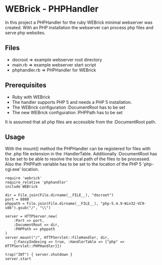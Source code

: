 # WEBrick - PHPHandler #

In this project a PHPHandler for the ruby WEBrick minimal webserver was created. With an PHP installation the
webserver can process php files and serve php websites.

## Files ##

- docroot => example webserver root directory
- main.rb => example webserver start script
- phphandler.rb => PHPHandler for WEBrick

## Prerequisites ##

- Ruby with WEBrick
- The handler supports PHP 5 and needs a PHP 5 installation.
- The WEBrick configuration :DocumentRoot has to be set
- The new WEBrick configuration :PHPPath has to be set

It is assumed that all php files are accessible from the :DocumentRoot path.

## Usage ##

With the mount() method the PHPHandler can be registered for files with the .php file extension in the :HandlerTable.
Additionally :DocumentRoot has to be set to be able to resolve the local path of the files to be processed. Also the
:PHPPath variable has to be set to the location of the PHP 5 'php-cgi.exe' location.

    require 'webrick'
    require_relative 'phphandler'
    include WEBrick

    dir = File.join(File.dirname(__FILE__), "docroot")
    port = 8080
    phppath = File.join(File.dirname(__FILE__), "php-5.4.9-Win32-VC9-x86").gsub("/", "\\")

    server = HTTPServer.new(
        :Port => port,
        :DocumentRoot => dir,
        :PHPPath => phppath
    )
    server.mount("/", HTTPServlet::FileHandler, dir,
        {:FancyIndexing => true, :HandlerTable => {"php" => HTTPServlet::PHPHandler}})

    trap("INT") { server.shutdown }
    server.start

